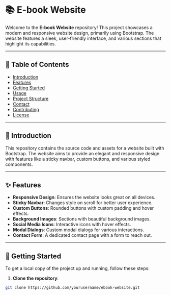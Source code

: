 # 📚 E-book Website 

Welcome to the **E-book Website** repository! This project showcases a modern and responsive website design, primarily using Bootstrap. The website features a sleek, user-friendly interface, and various sections that highlight its capabilities. 

---

## 📑 Table of Contents 
- [Introduction](#introduction)
- [Features](#features)
- [Getting Started](#getting-started)
- [Usage](#usage)
- [Project Structure](#project-structure)
- [Contact](#contact)
- [Contributing](#contributing)
- [License](#license)

---

## 🌟 Introduction 
This repository contains the source code and assets for a website built with Bootstrap. The website aims to provide an elegant and responsive design with features like a sticky navbar, custom buttons, and various styled components. 

---

## ✨ Features 
- **Responsive Design**: Ensures the website looks great on all devices.
- **Sticky Navbar**: Changes style on scroll for better user experience.
- **Custom Buttons**: Rounded buttons with custom padding and hover effects.
- **Background Images**: Sections with beautiful background images.
- **Social Media Icons**: Interactive icons with hover effects.
- **Modal Dialogs**: Custom modal dialogs for various interactions.
- **Contact Form**: A dedicated contact page with a form to reach out.

---

## 🚀 Getting Started 
To get a local copy of the project up and running, follow these steps:
1. **Clone the repository**:
  ```bash
  git clone https://github.com/yourusername/ebook-website.git
  ```
